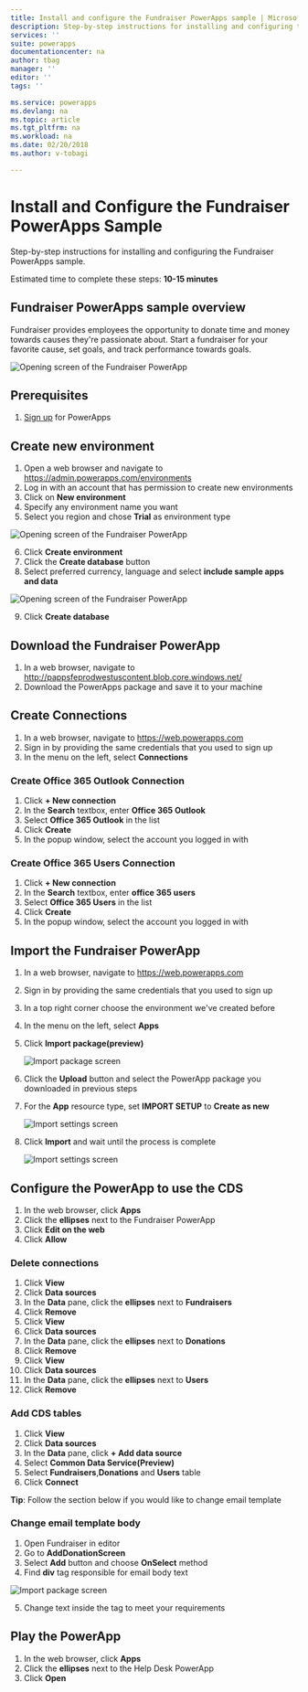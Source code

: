 ```yaml
---
title: Install and configure the Fundraiser PowerApps sample | Microsoft Docs
description: Step-by-step instructions for installing and configuring the Fundraiser PowerApps sample.
services: ''
suite: powerapps
documentationcenter: na
author: tbag
manager: ''
editor: ''
tags: ''

ms.service: powerapps
ms.devlang: na
ms.topic: article
ms.tgt_pltfrm: na
ms.workload: na
ms.date: 02/20/2018
ms.author: v-tobagi

---
```

# Install and Configure the Fundraiser PowerApps Sample

Step-by-step instructions for installing and configuring the Fundraiser PowerApps sample.

Estimated time to complete these steps: **10-15 minutes**

## Fundraiser PowerApps sample overview
Fundraiser provides employees the opportunity to donate time and money towards causes they're passionate about. Start a fundraiser for your favorite cause, set goals, and track performance towards goals.

![Opening screen of the Fundraiser PowerApp](./media/fundraiser-install/InitialScreen.png)

## Prerequisites

1. [Sign up](https://web.powerapps.com/) for PowerApps

## Create  new environment

1. Open a web browser and navigate to https://admin.powerapps.com/environments
2. Log in with an account that has permission to create new environments
3. Click on **New environment**
4. Specify any environment name you want
5. Select you region and chose **Trial** as environment type

![Opening screen of the Fundraiser PowerApp](./media/fundraiser-install/NewEnvironment.png)

6. Click **Create environment**
7. Click the **Create database** button
8. Select preferred currency, language and select **include sample apps and data**

![Opening screen of the Fundraiser PowerApp](./media/fundraiser-install/CreateDatabase.png)

9. Click **Create database**

## Download the Fundraiser PowerApp

1.	In a web browser, navigate to http://pappsfeprodwestuscontent.blob.core.windows.net/
2.	Download the PowerApps package and save it to your machine

## Create Connections

1.	In a web browser, navigate to https://web.powerapps.com
2.	Sign in by providing the same credentials that you used to sign up
3.	In the menu on the left, select **Connections**
	
### Create Office 365 Outlook Connection

1.	Click **+ New connection**
2.	In the **Search** textbox, enter **Office 365 Outlook**
3.	Select **Office 365 Outlook** in the list
4.	Click **Create**
5.	In the popup window, select the account you logged in with

### Create Office 365 Users Connection

1.	Click **+ New connection**
2.	In the **Search** textbox, enter **office 365 users**
3.	Select **Office 365 Users** in the list
4.	Click **Create**
5.	In the popup window, select the account you logged in with

## Import the Fundraiser PowerApp

1.	In a web browser, navigate to https://web.powerapps.com
2.	Sign in by providing the same credentials that you used to sign up
3.  In a top right corner choose the environment we've created before
4.	In the menu on the left, select **Apps** 
5.	Click **Import package(preview)**
	
	![Import package screen](./media/fundraiser-install/import-package.png)

6.	Click the **Upload** button and select the PowerApp package you downloaded in previous steps
7.	For the **App**  resource type, set **IMPORT SETUP** to **Create as new**
	
	![Import settings screen](./media/fundraiser-install/import-settings.png)

8.	Click **Import** and wait until the process is complete

	![Import settings screen](./media/fundraiser-install/import-done.png)

## Configure the PowerApp to use the CDS

1. In the web browser, click **Apps**
2. Click the **ellipses** next to the Fundraiser PowerApp
3. Click **Edit on the web** 
4. Click **Allow**

### Delete connections
1. Click **View**
2. Click **Data sources**
3. In the **Data** pane, click the **ellipses** next to **Fundraisers**
4. Click **Remove**
5. Click **View**
6. Click **Data sources**
7. In the **Data** pane, click the **ellipses** next to **Donations**
8. Click **Remove**
9. Click **View**
10. Click **Data sources**
11. In the **Data** pane, click the **ellipses** next to **Users**
12. Click **Remove**

### Add CDS tables

1. Click **View**
2. Click **Data sources**
3. In the **Data** pane, click **+ Add data source**
4. Select **Common Data Service(Preview)**
5. Select **Fundraisers**,**Donations** and **Users** table
6. Click **Connect**

**Tip**: Follow the section below if you would like to change email template 
### Change email template body

1. Open Fundraiser in editor
2. Go to **AddDonationScreen**
3. Select **Add** button and choose **OnSelect** method
4. Find **div** tag responsible for email body text

![Import package screen](./media/fundraiser-install/EmailTemplate.png)

5. Change text inside the tag to meet your requirements

## Play the PowerApp

1. In the web browser, click **Apps**
2. Click the **ellipses** next to the Help Desk PowerApp
3. Click **Open**